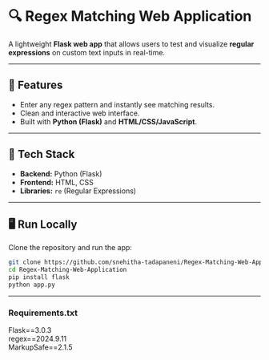 # 🔍 Regex Matching Web Application

A lightweight **Flask web app** that allows users to test and visualize **regular expressions** on custom text inputs in real-time.

---

## 🚀 Features
- Enter any regex pattern and instantly see matching results.
- Clean and interactive web interface.
- Built with **Python (Flask)** and **HTML/CSS/JavaScript**.

---

## 🧠 Tech Stack
- **Backend:** Python (Flask)
- **Frontend:** HTML, CSS
- **Libraries:** `re` (Regular Expressions)

---

## 🖥️ Run Locally

Clone the repository and run the app:

```bash
git clone https://github.com/snehitha-tadapaneni/Regex-Matching-Web-Application.git
cd Regex-Matching-Web-Application
pip install flask
python app.py
```

---

### Requirements.txt
Flask==3.0.3    
regex==2024.9.11    
MarkupSafe==2.1.5


